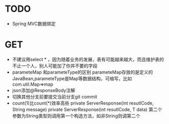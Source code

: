 # TODO
* Spring MVC数据绑定
# GET
* 不建议用select * ，因为随着业务的发展，表有可能越来越大，而且维护表的
不止一个人，别人可能加了你并不要的字段
* parameteMap 和parameteType的区别
parameteMap存放的是定义的JavaBean,parameteType是Map等数据结构，可缩写，比如
com.util.Map=>map
* json添加@ResponseBody注解
* 切换其他分支前要提交当前分支git commit
* count(1)比count(*)效率高些
private ServerResponse(int resutlCode, String message)
private ServerResponse(int resutlCode, T data)
第二个参数为String类型则调用第一个构造方法，如非String则调第二个